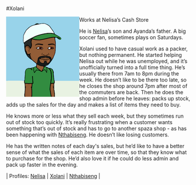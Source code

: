 #Xolani 

<img align="left" padding=10px src="./images/PersonaXolani.png">
Works at Nelisa’s Cash Store

He is [Nelisa](/Persona_Nelisa.md)’s son and Ayanda’s father. A big soccer fan, sometimes plays on Saturdays.

Xolani used to have casual work as a packer, but nothing permanent. He started helping Nelisa out while he was unemployed, and it’s unofficially turned into a full time thing.
He’s usually there from 7am to 8pm during the week. He doesn’t like to be there too late, so he closes the shop around 7pm after most of the commuters are back. Then he does the shop admin before he leaves: packs up stock, adds up the sales for the day and makes a list of items they need to buy.

He knows more or less what they sell each week, but they sometimes run out of stock too quickly. It’s really frustrating when a customer wants something that’s out of stock and has to go to another spaza shop - as has been happening with [Nthabiseng](/Persona_Nthabiseng.md). He doesn’t like losing customers.

He has the written notes of each day's sales, but he’d like to have a better sense of what the sales of each item are over time, so that they know what to purchase for the shop. He’d also love it if he could do less admin and pack up faster in the evening.

| Profiles:  [Nelisa](/Persona_Nelisa.md) | [Xolani](/Persona_Xolani.md) | [Nthabiseng](/Persona_Nthabiseng.md) |
